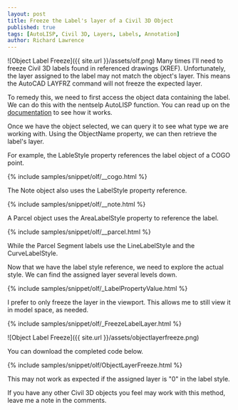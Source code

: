 ```yaml
---
layout: post
title: Freeze the Label's layer of a Civil 3D Object
published: true
tags: [AutoLISP, Civil 3D, Layers, Labels, Annotation]
author: Richard Lawrence
---
```

![Object Label Freeze]({{ site.url }}/assets/olf.png) Many times I'll need to freeze Civil 3D labels found in referenced drawings (XREF). Unfortunately, the layer assigned to the label may not match the object's layer.  This means the AutoCAD LAYFRZ command will not freeze the expected layer.

To remedy this, we need to first access the object data containing the label.  We can do this with the nentselp AutoLISP function.  You can read up on the [documentation](https://knowledge.autodesk.com/search-result/caas/CloudHelp/cloudhelp/2016/ENU/AutoCAD-AutoLISP/files/GUID-5CE182FE-6455-4C62-B953-B1CA441455C1-htm.html) to see how it works.

Once we have the object selected, we can query it to see what type we are working with. Using the ObjectName property, we can then retrieve the label's layer.

For example, the LableStyle property references the label object of a COGO point.

{% include samples/snippet/olf/__cogo.html %}

The Note object also uses the LabelStyle property reference.

{% include samples/snippet/olf/__note.html %}

A Parcel object uses the AreaLabelStyle property to reference the label.

{% include samples/snippet/olf/__parcel.html %}

While the Parcel Segment labels use the LineLabelStyle and the CurveLabelStyle.

Now that we have the label style reference, we need to explore the actual style.  We can find the assigned layer several levels down.

{% include samples/snippet/olf/_LabelPropertyValue.html %}

I prefer to only freeze the layer in the viewport.  This allows me to still view it in model space, as needed.

{% include samples/snippet/olf/_FreezeLabelLayer.html %}

![Object Label Freeze]({{ site.url }}/assets/objectlayerfreeze.png) 

You can download the completed code below.

{% include samples/snippet/olf/ObjectLayerFreeze.html %}

This may not work as expected if the assigned layer is "0" in the label style.

If you have any other Civil 3D objects you feel may work with this method, leave me a note in the comments.